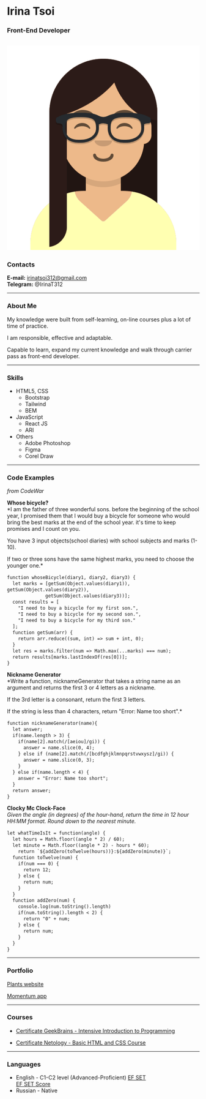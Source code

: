 # __Irina Tsoi__
### __Front-End Developer__
![](https://github.com/IrinaTsoi312/rsschool-cv/blob/gh-pages/images/avataaars.png)
---
### **Contacts**

**E-mail:** irinatsoi312@gmail.com<br>
**Telegram:** @IrinaT312

---

### **About Me**

My knowledge were built from self-learning, on-line courses plus a lot of time of practice.

I am responsible, effective and adaptable.  

Capable to learn, expand my current knowledge and walk through carrier pass as front-end developer.

---

### **Skills**

+ HTML5, CSS
    - Bootstrap
    - Tailwind
    - BEM
+ JavaScript 
    - React JS
    - ARI
+ Others 
    - Adobe Photoshop 
    - Figma
    - Corel Draw

---

### **Code Examples**
*from CodeWar*

**Whose bicycle?**<br>
*I am the father of three wonderful sons. before the beginning of the school year, I promised them that I would buy a bicycle for someone who would bring the best marks at the end of the school year. it's time to keep promises and I count on you.

You have 3 input objects(school diaries) with school subjects and marks (1-10).

If two or three sons have the same highest marks, you need to choose the younger one.*

```
function whoseBicycle(diary1, diary2, diary3) {
  let marks = [getSum(Object.values(diary1)), getSum(Object.values(diary2)), 
              getSum(Object.values(diary3))];
  const results = [
    "I need to buy a bicycle for my first son.",  
    "I need to buy a bicycle for my second son.", 
    "I need to buy a bicycle for my third son."
  ];
  function getSum(arr) {
    return arr.reduce((sum, int) => sum + int, 0);
  }
  let res = marks.filter(num => Math.max(...marks) === num);
  return results[marks.lastIndexOf(res[0])];
}
```

**Nickname Generator**<br>
*Write a function, nicknameGenerator that takes a string name as an argument and returns the first 3 or 4 letters as a nickname.

If the 3rd letter is a consonant, return the first 3 letters.

If the string is less than 4 characters, return "Error: Name too short".*

```
function nicknameGenerator(name){
  let answer;
  if(name.length > 3) {
    if(name[2].match(/[aeiou]/gi)) {
      answer = name.slice(0, 4);
    } else if (name[2].match(/[bcdfghjklmnpqrstvwxysz]/gi)) {
      answer = name.slice(0, 3);
    }
  } else if(name.length < 4) {
    answer = "Error: Name too short";
  }
  return answer;
}
```

**Clocky Mc Clock-Face**<br>
*Given the angle (in degrees) of the hour-hand, return the time in 12 hour HH:MM format. Round down to the nearest minute.*

```
let whatTimeIsIt = function(angle) {
  let hours = Math.floor((angle * 2) / 60);
  let minute = Math.floor((angle * 2) - hours * 60);
    return `${addZero(toTwelve(hours))}:${addZero(minute)}`;
  function toTwelve(num) {
    if(num === 0) {
      return 12;
    } else {
      return num;
    }
  }
  function addZero(num) {
    console.log(num.toString().length)
    if(num.toString().length < 2) {
      return "0" + num;
    } else {
      return num;
    }
  }
}
```

---

### **Portfolio**

[Plants website](https://rolling-scopes-school.github.io/irinatsoi312-JSFEPRESCHOOL2022Q4/plants/)<br>

[Momentum app](https://rolling-scopes-school.github.io/irinatsoi312-JSFEPRESCHOOL2022Q4/momentum/)

---

### **Courses**

+ [Certificate GeekBrains \- Intensive Introduction to Programming](https://github.com/IrinaTsoi312/rsschool-cv/blob/gh-pages/images/Certificate_GeekBrains.png)<br>

+ [Certificate Netology \- Basic HTML and CSS Course](https://github.com/IrinaTsoi312/rsschool-cv/blob/gh-pages/images/Certificate%20Netology.png)

---

### **Languages**

+ English \- C1\-C2 level (Advanced\-Proficient) [EF SET](https://www.efset.org)<br>
[EF SET Score](https://github.com/IrinaTsoi312/rsschool-cv/blob/gh-pages/images/Free-English-test-EF-SET-Quick-Check.png)
+ Russian \- Native
